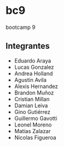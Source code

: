 # bc9
bootcamp 9
## Integrantes
- Eduardo Araya
- Lucas Gonzalez
- Andrea Holland
- Agustin Avila
- Alexis Hernandez
- Brandon Muñoz
- Cristian Millan
- Damian Leiva
- Gino Gutiérrez
- Guillermo Gavotti
- Leonel Moreno
- Matias Zalazar
- Nicolas Figueroa